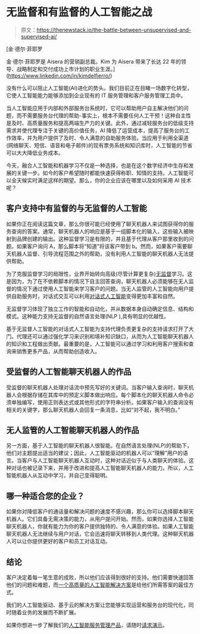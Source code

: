 # 无监督和有监督的人工智能之战

> 原文：<https://thenewstack.io/the-battle-between-unsupervised-and-supervised-ai/>

[](https://www.linkedin.com/in/kimdelfierro/)

 [金·德尔·菲耶罗

金·德尔·菲耶罗是 Aisera 的营销副总裁。Kim 为 Aisera 带来了长达 22 年的领导、战略制定和交付成功上市计划的职业生涯。](https://www.linkedin.com/in/kimdelfierro/) [](https://www.linkedin.com/in/kimdelfierro/)

没有什么可以阻止人工智能(AI)进化的势头。我们目前正在目睹一场数字化转型，它使人工智能能力能够添加到企业现有的 IT 服务管理和客户服务管理工具中。

当人工智能应用于内部和外部服务台系统时，它可以帮助用户自主解决他们的问题，而不需要服务台代理的帮助-事实上，根本不需要任何人工干预！这种自主性是及时、高质量服务和提高两端生产力的关键。此外，通过减轻服务台的低级支持需求并使代理专注于关键的高价值任务，AI 降低了运营成本，提高了服务台的工作效率，并为用户提供了及时、令人满意的自助服务体验。当应用于利用全渠道(网络聊天、短信、语音和电子邮件)的现有票务系统和知识库时，人工智能的节省可以大大降低业务成本。

今天，融合人工智能和机器学习不仅是一种选择，也是在这个数字经济中生存和发展的关键一步。如今的客户希望随时都能快速获得称职、知情的支持。人工智能可以全天候实时满足这样的期望。那么，你的企业应该在哪里以及如何采用 AI 技术呢？

## 客户支持中有监督的与无监督的人工智能

如果你正在阅读这篇文章，那么你很可能已经使用了聊天机器人来试图获得你的服务查询的答案。通常，聊天机器人的响应是基于一组脚本化的输入，这些输入被映射到品牌创建的输出。这种监督学习是有限的，并且基于代理从客户那里收到的问题。如果客户询问 A，那么脚本将“知道”将该客户带到 b。然而，如果客户需要聊天机器人监督、引导流程范围之外的帮助，没有利用人工智能的聊天机器人无法提供帮助。

为了克服监督学习的局限性，业界开始转向高级(尽管计算更复杂)[无监督](https://u7061146.ct.sendgrid.net/ls/click?upn=4tNED-2FM8iDZJQyQ53jATUXLHoeBfKFxdOAWzTAfVyd-2BWMGK7iJGiVPqjJ80BbvGzGVUSoSt4NeCypQH15JOOfn9ofniQ-2BbidKb5ObGmstk4-3DBYma_O3XWFiAdWrzzrOIt72qAuP-2FbndfNk77oStsNu8L1BZPqEyoWyLGgObP5D-2BSzNI70MI5TyyOnjna3a9QBBAyLrgmLtqupAd6uDvMJfvq-2FfKK7GhcUJ-2BLHOQcvFLsJC7wHcqwAfZwzHan5O5zMrs8AGf6l5X-2BWUwpqRqw6CX9bxGeFzJaY9wkRzej3s8jHXx0iFrQsm0M6k79o3sfQhNL2XwvxAqsV1-2Fjh4Ho-2FcGHQAXtolSZ202GKZWsWFOAPgqb2EBnVzzZPJTWIIWngGxDDs1Kt9IfNNYupKC4IV0coWx1v2fhvPD0lVFZDncYT3hZnPhV5sOdXGr1qntrkvX6p8rFwKIHeumAkZHTPCap9McE-3D)学习。这是因为，为了在不依赖脚本的情况下自主回答查询，聊天机器人必须能够在无人监督的情况下通过使用人工智能来学习客户的问题。当无人监管的人工智能向用户提供自助服务时，对话式交互可以利用[对话式人工智能](https://u7061146.ct.sendgrid.net/ls/click?upn=4tNED-2FM8iDZJQyQ53jATUchKuaQN9mvf-2Fh4y0HBsUFLAhH0COe2tulIy3n9V-2Bxd-2FsxN5qXSbT2em1x9uOSGiVjnYCgd-2Fvtmx7pAC1DqlC8U-3DVRTl_O3XWFiAdWrzzrOIt72qAuP-2FbndfNk77oStsNu8L1BZPqEyoWyLGgObP5D-2BSzNI70MI5TyyOnjna3a9QBBAyLrgmLtqupAd6uDvMJfvq-2FfKK7GhcUJ-2BLHOQcvFLsJC7wHcqwAfZwzHan5O5zMrs8AGf6l5X-2BWUwpqRqw6CX9bxGeFzJaY9wkRzej3s8jHXx0iFrQsm0M6k79o3sfQhNL2XzizH5JqY6a6PGglLfKiIwJwPT2ZP-2FGudPZplwUJefgGXP113-2Fi0oeNlho-2BcfndSa2rLERQYq-2BSpVp7SE-2FPoVlWYPG9EKQkNt2Jx9hUkmKrJxKEssK7uhmz9Dxy5JefXqT8qEhHhfA1W3pcXZa6f8N4-3D)变得更加丰富和自然。

无监督学习体现了独立工作的智能和自动化，并从数据本身自动确定信息、结构和模式。这种能力支持无监督的自然语言处理(NLP ),具有明显的优越性。

基于无监督人工智能的对话式人工智能为支持代理负责更复杂的支持请求打开了大门。代理还可以通过强化学习来识别和填补知识缺口，从而为人工智能聊天机器人的知识和工程做出贡献。最重要的是，人工智能可以通过学习和利用客户搜索和查询来销售更多产品，从而帮助创造收入。

## 受监督的人工智能聊天机器人的作品

受监督的聊天机器人处理对话流中预先写好的关键词。当客户输入查询时，聊天机器人会根据存储在其库中的预定义脚本做出响应。每个脚本化的聊天机器人命令必须单独编写，使用正则表达式或其他形式的字符串分析。如果客户输入的查询没有相关的关键字，那么聊天机器人会回复一条消息，比如“对不起，我不明白。”

## 无人监管的人工智能聊天机器人的作品

另一方面，基于人工智能的聊天机器人很智能。在自然语言处理(NLP)的帮助下，他们对主题提出适当的建议；因此，人工智能驱动的机器人可以“理解”用户的语言。当客户与人工智能聊天机器人互动时，这种对话近似于与人类聊天的体验。这种对话也被记录下来，并用于改进和提高人工智能聊天机器人的能力。所以，人工智能机器人从互动中学习，并自己变得聪明。

## 哪一种适合您的企业？

如果你对降低客户的通话量和解决问题的速度不感兴趣，那么你可以选择脚本聊天机器人。它们具备无需决策的能力，从用户提问开始。然而，如果你选择人工智能聊天机器人，你就有能力为你的客户提供独特的、令人满意的体验。如果人工智能聊天机器人无法继续与用户对话，它会迅速将聊天转移到人类代理。这种聊天机器人可以让你提供更好的客户和员工对话互动。

## 结论

客户决定着每一笔生意的成败，所以他们应该得到很好的支持。他们需要快速回答他们的问题和难题，而[一个高质量的人工智能解决方案](https://u7061146.ct.sendgrid.net/ls/click?upn=4tNED-2FM8iDZJQyQ53jATUcoNKbsKQkYMJykwV1UdoHm9M-2Fn1q0-2FNib4qCHBmotzxV6od_O3XWFiAdWrzzrOIt72qAuP-2FbndfNk77oStsNu8L1BZPqEyoWyLGgObP5D-2BSzNI70MI5TyyOnjna3a9QBBAyLrgmLtqupAd6uDvMJfvq-2FfKK7GhcUJ-2BLHOQcvFLsJC7wHcqwAfZwzHan5O5zMrs8AGf6l5X-2BWUwpqRqw6CX9bxGeFzJaY9wkRzej3s8jHXx0iFrQsm0M6k79o3sfQhNL2X7XKK4rHcGVa1-2FrlbMuR-2FnJ-2BRcu8aS9Dq-2FM-2FBut6v8oz10Z0ZrhWknscL8jqFzrTSaYDcSyTGEvli5RoN-2B0HDM1g2m87ok-2F9hc4jsEft3RQBB0Ses17egAC6WA3cblNeR19vxSYxcM481-2FRAzgAnFrY-3D)是给他们所需答案的最佳方式。

我们的人工智能驱动、基于云的解决方案让您能够实现运营和服务台的现代化，同时随着业务的发展而不断扩展。

如果你想进一步了解我们的[人工智能服务管理产品](https://aisera.com/)，请随时[请求演示](https://u7061146.ct.sendgrid.net/ls/click?upn=4tNED-2FM8iDZJQyQ53jATUdk-2FRlEIWQbl6W-2Bk22lAB3YDbl30K5cBOBMom7SttnlBhyXi-2BZjXM-2FZE-2FpOnyRKgAPeY8Zl4eAApFzE-2FYKqzQ2k-3DGa3J_O3XWFiAdWrzzrOIt72qAuP-2FbndfNk77oStsNu8L1BZPqEyoWyLGgObP5D-2BSzNI70MI5TyyOnjna3a9QBBAyLrgmLtqupAd6uDvMJfvq-2FfKK7GhcUJ-2BLHOQcvFLsJC7wHcqwAfZwzHan5O5zMrs8AGf6l5X-2BWUwpqRqw6CX9bxGeFzJaY9wkRzej3s8jHXx0iFrQsm0M6k79o3sfQhNL2X2Asjok7OzO85qsPM8OsjB7Wsoo0o4X95eSfcX-2FKn8MrqHlLvdDEXQDVIKC6iDUN2tKqBzf6L-2FnV5j4PArbT1K9D-2B9tb8gFHZgvlPYrtsu-2BWE91tY7o7gSLFyTi3bOwiMUjNPPW1nJeGPy8u87GZifI-3D)。

<svg xmlns:xlink="http://www.w3.org/1999/xlink" viewBox="0 0 68 31" version="1.1"><title>Group</title> <desc>Created with Sketch.</desc></svg>